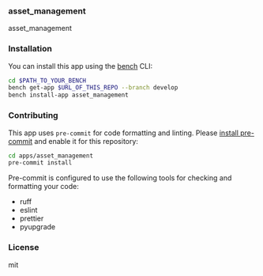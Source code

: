 ### asset_management

asset_management

### Installation

You can install this app using the [bench](https://github.com/frappe/bench) CLI:

```bash
cd $PATH_TO_YOUR_BENCH
bench get-app $URL_OF_THIS_REPO --branch develop
bench install-app asset_management
```

### Contributing

This app uses `pre-commit` for code formatting and linting. Please [install pre-commit](https://pre-commit.com/#installation) and enable it for this repository:

```bash
cd apps/asset_management
pre-commit install
```

Pre-commit is configured to use the following tools for checking and formatting your code:

- ruff
- eslint
- prettier
- pyupgrade

### License

mit
